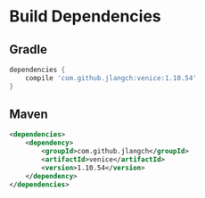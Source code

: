 # Build Dependencies


## Gradle

```groovy
dependencies {
    compile 'com.github.jlangch:venice:1.10.54'
}
```

## Maven

```xml
<dependencies>
    <dependency>
        <groupId>com.github.jlangch</groupId>
        <artifactId>venice</artifactId>
        <version>1.10.54</version>
    </dependency>
</dependencies>
```
